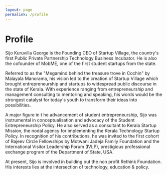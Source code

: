 ```yaml
---
layout: page
permalink: /profile
---
```


# Profile

Sijo Kuruvilla George is the Founding CEO of Startup Village, the country's first Public Private Partnership Technology Business Incubator. He is also the cofounder of MobME, one of the first student startups from the state.

Referred to as the "Megamind behind the treasure trove in Cochin" by Malayala Manorama, his vision led to the creation of Startup Village which brought entrepreneurship and startups to widespread public discourse in the state of Kerala. With experience ranging from entrepreneurship and management consulting to mentoring and speaking, his words would be the strongest catalyst for today's youth to transform their ideas into possibilities.

A major figure in t
he advancement of student entrepreneurship, Sijo was instrumental in conceptualisation and advocacy of the Student Entrepreneurship Policy. He also served as a consultant to Kerala Startup Mission, the nodal agency for implementing the Kerala Technology Startup Policy. In recognition of his contributions, he was invited to the first cohort of Rajeev Circle Fellowships by Motwani Jadeja Family Foundation and the International Visitor Leadership Forum (IVLP), prestigious professional exchange program of the Department of State, USA.

At present, Sijo is involved in building out the non profit Rethink Foundation. His interests lies at the intersection of technology, education & policy. 